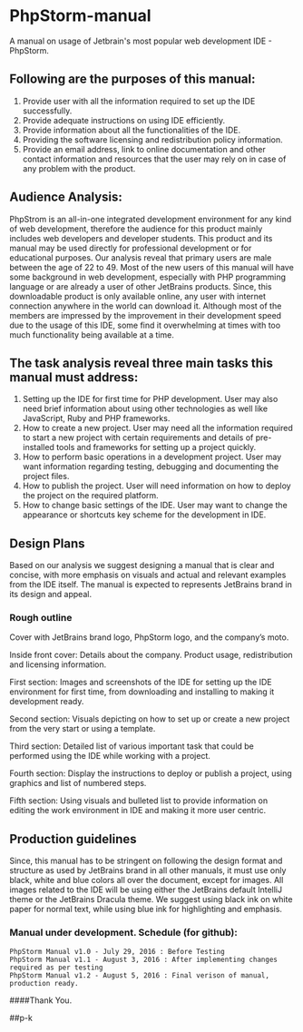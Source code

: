 # PhpStorm-manual
A manual on usage of Jetbrain's most popular web development IDE - PhpStorm.

## Following are the purposes of this manual:
   1. Provide user with all the information required to set up the IDE successfully.
   2. Provide adequate instructions on using IDE efficiently.
   3. Provide information about all the functionalities of the IDE.
   4. Providing the software licensing and redistribution policy information.
   5. Provide an email address, link to online documentation and other contact information and
   resources that the user may rely on in case of any problem with the product.

## Audience Analysis:
PhpStrom is an all-in-one integrated development environment for any kind of web development,
therefore the audience for this product mainly includes web developers and developer students. This product and its
manual may be used directly for professional development or for educational purposes. Our analysis reveal that
primary users are male between the age of 22 to 49. Most of the new users of this manual will have some background
in web development, especially with PHP programming language or are already a user of other JetBrains products.
Since, this downloadable product is only available online, any user with internet connection anywhere in the world
can download it. Although most of the members are impressed by the improvement in their development speed due
to the usage of this IDE, some find it overwhelming at times with too much functionality being available at a time.

## The task analysis reveal three main tasks this manual must address:
1. Setting up the IDE for first time for PHP development. User may also need brief information about
using other technologies as well like JavaScript, Ruby and PHP frameworks.
2. How to create a new project. User may need all the information required to start a new project
with certain requirements and details of pre-installed tools and frameworks for setting up a
project quickly.
3. How to perform basic operations in a development project. User may want information regarding
testing, debugging and documenting the project files.
4. How to publish the project. User will need information on how to deploy the project on the
required platform.
5. How to change basic settings of the IDE. User may want to change the appearance or shortcuts
key scheme for the development in IDE.

## Design Plans
Based on our analysis we suggest designing a manual that is clear and concise, with more emphasis on visuals and
actual and relevant examples from the IDE itself. The manual is expected to represents JetBrains brand in its design
and appeal.

### Rough outline 
Cover with JetBrains brand logo, PhpStorm logo, and the company’s moto.

   Inside front cover: Details about the company. Product usage, redistribution and licensing
   information.
   
   First section: Images and screenshots of the IDE for setting up the IDE environment for first time,
   from downloading and installing to making it development ready.
   
   Second section: Visuals depicting on how to set up or create a new project from the very start or
   using a template.
   
   Third section: Detailed list of various important task that could be performed using the IDE while
   working with a project.
   
   Fourth section: Display the instructions to deploy or publish a project, using graphics and list of
   numbered steps.
   
   Fifth section: Using visuals and bulleted list to provide information on editing the work
   environment in IDE and making it more user centric.
   
## Production guidelines 
Since, this manual has to be stringent on following the design format and structure as used by
JetBrains brand in all other manuals, it must use only black, white and blue colors all over the
document, except for images. All images related to the IDE will be using either the JetBrains
default IntelliJ theme or the JetBrains Dracula theme. We suggest using black ink on white paper
for normal text, while using blue ink for highlighting and emphasis. 

### Manual under development. Schedule (for github):
    PhpStorm Manual v1.0 - July 29, 2016 : Before Testing
    PhpStorm Manual v1.1 - August 3, 2016 : After implementing changes required as per testing
    PhpStorm Manual v1.2 - August 5, 2016 : Final verison of manual, production ready.

####Thank You.

##p-k

